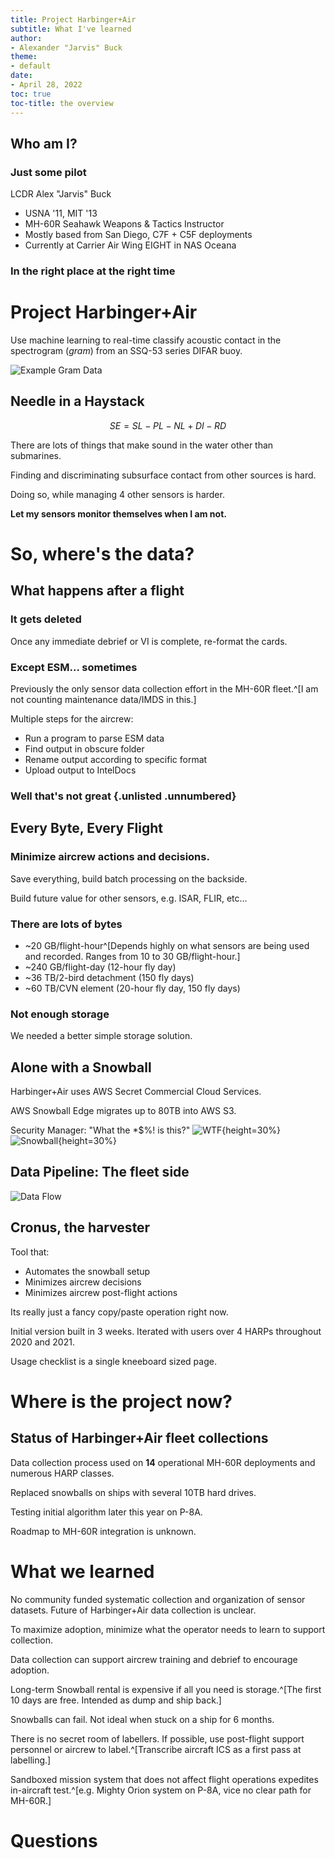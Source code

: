 ```yaml
---
title: Project Harbinger+Air
subtitle: What I've learned
author:
- Alexander "Jarvis" Buck
theme:
- default
date:
- April 28, 2022
toc: true
toc-title: the overview
---
```


## Who am I?

### Just some pilot

LCDR Alex "Jarvis" Buck

- USNA '11, MIT '13
- MH-60R Seahawk Weapons & Tactics Instructor
- Mostly based from San Diego, C7F + C5F deployments
- Currently at Carrier Air Wing EIGHT in NAS Oceana

### In the right place at the right time


# Project Harbinger+Air

Use machine learning to real-time classify acoustic contact in the spectrogram (*gram*) from an SSQ-53 series DIFAR buoy.

![Example Gram Data](waterfall.png)

## Needle in a Haystack

$$SE = SL-PL-NL+DI-RD$$

There are lots of things that make sound in the water other than submarines.

Finding and discriminating subsurface contact from other sources is hard.

Doing so, while managing 4 other sensors is harder.

**Let my sensors monitor themselves when I am not.**



# So, where's the data?

## What happens after a flight

### It gets deleted

Once any immediate debrief or VI is complete, re-format the cards.

### Except ESM... sometimes

Previously the only sensor data collection effort in the MH-60R fleet.^[I am not counting maintenance data/IMDS in this.]

Multiple steps for the aircrew:

  - Run a program to parse ESM data
  - Find output in obscure folder
  - Rename output according to specific format
  - Upload output to IntelDocs

### Well that's not great {.unlisted .unnumbered}


## Every Byte, Every Flight

### Minimize aircrew actions and decisions.
Save everything, build batch processing on the backside.

Build future value for other sensors, e.g. ISAR, FLIR, etc...

### There are lots of bytes
- ~20 GB/flight-hour^[Depends highly on what sensors are being used and recorded. Ranges from 10 to 30 GB/flight-hour.]
- ~240 GB/flight-day (12-hour fly day)
- ~36 TB/2-bird detachment (150 fly days)
- ~60 TB/CVN element (20-hour fly day, 150 fly days)

### Not enough storage
We needed a better simple storage solution.


## Alone with a Snowball

Harbinger+Air uses AWS Secret Commercial Cloud Services.

AWS Snowball Edge migrates up to 80TB into AWS S3. 

Security Manager: "What the *$%! is this?" 
![WTF](wtf.png){height=30%}
![Snowball](snowball.png){height=30%}

<!-- 
Arrives unclassified via UPS

Departs classified via prepaid UPS^[DoD Manual 5200.01 Enclosure 4 paragraph 10d]
-->

## Data Pipeline: The fleet side

![Data Flow](data-flow.png)

## Cronus, the harvester

Tool that:

- Automates the snowball setup
- Minimizes aircrew decisions
- Minimizes aircrew post-flight actions

Its really just a fancy copy/paste operation right now.

Initial version built in 3 weeks. Iterated with users over 4 HARPs throughout 2020 and 2021.

Usage checklist is a single kneeboard sized page.



# Where is the project now?

## Status of Harbinger+Air fleet collections

Data collection process used on **14** operational MH-60R deployments and numerous HARP classes.

Replaced snowballs on ships with several 10TB hard drives.

Testing initial algorithm later this year on P-8A.

Roadmap to MH-60R integration is unknown.


# What we learned

No community funded systematic collection and organization of sensor datasets. Future of Harbinger+Air data collection is unclear.

To maximize adoption, minimize what the operator needs to learn to support collection.

Data collection can support aircrew training and debrief to encourage adoption.

Long-term Snowball rental is expensive if all you need is storage.^[The first 10 days are free. Intended as dump and ship back.]

Snowballs can fail. Not ideal when stuck on a ship for 6 months.

There is no secret room of labellers. If possible, use post-flight support personnel or aircrew to label.^[Transcribe aircraft ICS as a first pass at labelling.]

Sandboxed mission system that does not affect flight operations expedites in-aircraft test.^[e.g. Mighty Orion system on P-8A, vice no clear path for MH-60R.]

# Questions